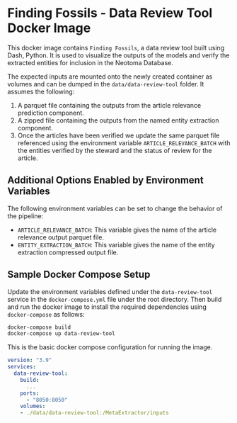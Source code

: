 # Finding Fossils - Data Review Tool Docker Image

This docker image contains `Finding Fossils`, a data review tool built using Dash, Python. It is used to visualize the outputs of the models and verify the extracted entities for inclusion in the Neotoma Database. 

The expected inputs are mounted onto the newly created container as volumes and can be dumped in the `data/data-review-tool` folder. It assumes the following:
1. A parquet file containing the outputs from the article relevance prediction component.
2. A zipped file containing the outputs from the named entity extraction component.
3. Once the articles have been verified we update the same parquet file referenced using the environment variable `ARTICLE_RELEVANCE_BATCH` with the entities verified by the steward and the status of review for the article.

## Additional Options Enabled by Environment Variables

The following environment variables can be set to change the behavior of the pipeline:
- `ARTICLE_RELEVANCE_BATCH`: This variable gives the name of the article relevance output parquet file.
- `ENTITY_EXTRACTION_BATCH`: This variable gives the name of the entity extraction compressed output file.

## Sample Docker Compose Setup

Update the environment variables defined under the `data-review-tool` service in the `docker-compose.yml` file under the root directory. Then build and run the docker image to install the required dependencies using `docker-compose` as follows:
```bash
docker-compose build
docker-compose up data-review-tool
```

This is the basic docker compose configuration for running the image.

```yaml
version: "3.9"
services:
  data-review-tool:
    build: 
      ...
    ports:
      - "8050:8050"
    volumes:
    - ./data/data-review-tool:/MetaExtractor/inputs
```
